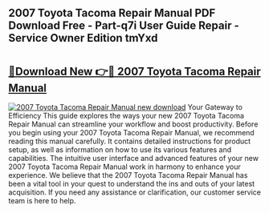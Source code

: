 ## 2007 Toyota Tacoma Repair Manual PDF Download Free - Part-q7i User Guide Repair - Service Owner Edition tmYxd

# <h2><a href="http://bc45631.oget.top/?id=2007+Toyota+Tacoma+Repair+Manual">🔗Download New 👉🔴 2007 Toyota Tacoma Repair Manual</a></h2>

[![2007 Toyota Tacoma Repair Manual new download](https://i.imgur.com/5g1atiW.png)](http://bc45631.oget.top/?id=2007+Toyota+Tacoma+Repair+Manual)
Your Gateway to Efficiency This guide explores the ways your new 2007 Toyota Tacoma Repair Manual can streamline your workflow and boost productivity. Before you begin using your 2007 Toyota Tacoma Repair Manual, we recommend reading this manual carefully. It contains detailed instructions for product setup, as well as information on how to use its various features and capabilities. The intuitive user interface and advanced features of your new 2007 Toyota Tacoma Repair Manual work in harmony to enhance your experience. We believe that the 2007 Toyota Tacoma Repair Manual has been a vital tool in your quest to understand the ins and outs of your latest acquisition. If you need any assistance or clarification, our customer service team is here to help.
